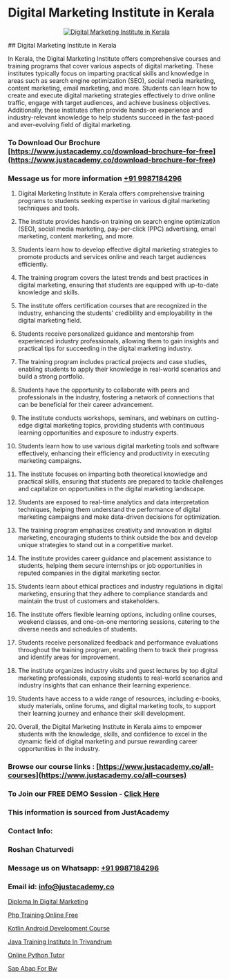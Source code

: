 # Digital Marketing Institute in Kerala

<p align="center">
  <a href="https://justacademy.co/course-detail/digital-marketing">
    <img src="https://justacademy.co/storage2/course_image/1676636720_course_image.webp" alt="Digital Marketing Institute in Kerala">
  </a>
</p>
## Digital Marketing Institute in Kerala

In Kerala, the Digital Marketing Institute offers comprehensive courses and training programs that cover various aspects of digital marketing. These institutes typically focus on imparting practical skills and knowledge in areas such as search engine optimization (SEO), social media marketing, content marketing, email marketing, and more. Students can learn how to create and execute digital marketing strategies effectively to drive online traffic, engage with target audiences, and achieve business objectives. Additionally, these institutes often provide hands-on experience and industry-relevant knowledge to help students succeed in the fast-paced and ever-evolving field of digital marketing.
### To Download Our Brochure [https://www.justacademy.co/download-brochure-for-free](https://www.justacademy.co/download-brochure-for-free)
### Message us for more information [+91 9987184296](https://api.whatsapp.com/send?phone=919987184296)
1) Digital Marketing Institute in Kerala offers comprehensive training programs to students seeking expertise in various digital marketing techniques and tools.

2) The institute provides hands-on training on search engine optimization (SEO), social media marketing, pay-per-click (PPC) advertising, email marketing, content marketing, and more.

3) Students learn how to develop effective digital marketing strategies to promote products and services online and reach target audiences efficiently.

4) The training program covers the latest trends and best practices in digital marketing, ensuring that students are equipped with up-to-date knowledge and skills.

5) The institute offers certification courses that are recognized in the industry, enhancing the students' credibility and employability in the digital marketing field.

6) Students receive personalized guidance and mentorship from experienced industry professionals, allowing them to gain insights and practical tips for succeeding in the digital marketing industry.

7) The training program includes practical projects and case studies, enabling students to apply their knowledge in real-world scenarios and build a strong portfolio.

8) Students have the opportunity to collaborate with peers and professionals in the industry, fostering a network of connections that can be beneficial for their career advancement.

9) The institute conducts workshops, seminars, and webinars on cutting-edge digital marketing topics, providing students with continuous learning opportunities and exposure to industry experts.

10) Students learn how to use various digital marketing tools and software effectively, enhancing their efficiency and productivity in executing marketing campaigns.

11) The institute focuses on imparting both theoretical knowledge and practical skills, ensuring that students are prepared to tackle challenges and capitalize on opportunities in the digital marketing landscape.

12) Students are exposed to real-time analytics and data interpretation techniques, helping them understand the performance of digital marketing campaigns and make data-driven decisions for optimization.

13) The training program emphasizes creativity and innovation in digital marketing, encouraging students to think outside the box and develop unique strategies to stand out in a competitive market.

14) The institute provides career guidance and placement assistance to students, helping them secure internships or job opportunities in reputed companies in the digital marketing sector.

15) Students learn about ethical practices and industry regulations in digital marketing, ensuring that they adhere to compliance standards and maintain the trust of customers and stakeholders.

16) The institute offers flexible learning options, including online courses, weekend classes, and one-on-one mentoring sessions, catering to the diverse needs and schedules of students.

17) Students receive personalized feedback and performance evaluations throughout the training program, enabling them to track their progress and identify areas for improvement.

18) The institute organizes industry visits and guest lectures by top digital marketing professionals, exposing students to real-world scenarios and industry insights that can enhance their learning experience.

19) Students have access to a wide range of resources, including e-books, study materials, online forums, and digital marketing tools, to support their learning journey and enhance their skill development.

20) Overall, the Digital Marketing Institute in Kerala aims to empower students with the knowledge, skills, and confidence to excel in the dynamic field of digital marketing and pursue rewarding career opportunities in the industry.

### Browse our course links : [https://www.justacademy.co/all-courses](https://www.justacademy.co/all-courses) 
### To Join our FREE DEMO Session - [Click Here](https://www.justacademy.co/register-for-course-demo)


### This information is sourced from JustAcademy
### Contact Info:
### Roshan Chaturvedi
### Message us on Whatsapp: [+91 9987184296](https://api.whatsapp.com/send?phone=919987184296)
### Email id: [info@justacademy.co](mailto:info@justacademy.co)
                
[Diploma In Digital Marketing](https://www.linkedin.com/pulse/diploma-digital-marketing-justacademy-coventry-jmq9e?trackingId=efMDyixEU3c5sXbmePcI7w%3D%3D&lipi=urn%3Ali%3Apage%3Ad_flagship3_company_admin%3BvasO6SUGTP2oKUhUaDM59w%3D%3D)

[Php Training Online Free](https://www.linkedin.com/pulse/php-training-online-free-software-training-sunnyvale-qt4pc?trackingId=cOfosApHcQLlBMCZ3akamg%3D%3D&lipi=urn%3Ali%3Apage%3Ad_flagship3_company_admin%3BzThijShxRS6J0WzPkYT7Lg%3D%3D)

[Kotlin Android Development Course](https://medium.com/@shivamja27/kotlin-android-development-course-913bda7e5c6b)

[Java Training Institute In Trivandrum](https://medium.com/@namusn/java-training-institute-in-trivandrum-e59046b536c9)

[Online Python Tutor](https://justacademyin.github.io/justacademy/online-python-tutor)

[Sap Abap For Bw](https://justacademyin.github.io/justacademy/sap-abap-for-bw)

